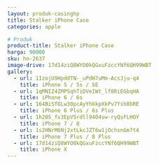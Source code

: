 ```yaml
---
layout: produk-casinghp
title: Stalker iPhone Case
categories: apple

# Produk
product-title: Stalker iPhone Case
harga: 90000
sku: hn-2637
image-drive: 17d14ziQ8WYO0kQGxuFzccYNf6QH99WBT
gallery:
  - url: 1IzojU9HpddTN-_uPdH7uMm-AcsJju-q4
    title: iPhone 5 / 5s / SE
  - url: 1qMNIZ4ZMPSqhTiDVeIWt_lf8RiEGbqHA
    title: iPhone 6 / 6s
  - url: 164BiSfOLw30pcAyYhkkpXkPv7Ysh8bRE
    title: iPhone 6 Plus / 6s Plus
  - url: 1h205_fv3EpV5rdll9404sw-ryQsFLHOY
    title: iPhone 7 / 8
  - url: 1s2HNrM6Nj2xtLkcJZT6w1jOchsnGm7t4
    title: iPhone 7 Plus / 8 Plus
  - url: 17d14ziQ8WYO0kQGxuFzccYNf6QH99WBT
    title: iPhone X
---
```

